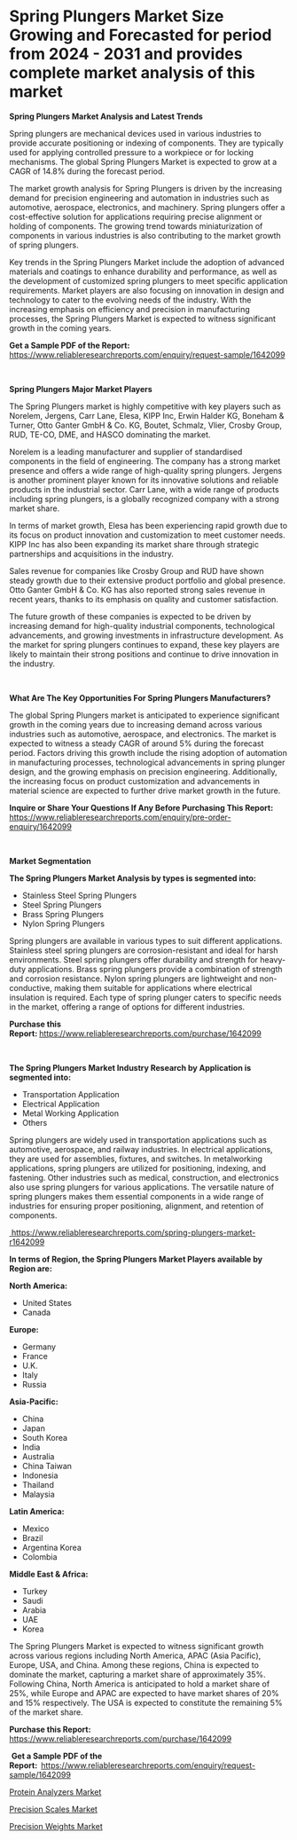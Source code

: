 <p><h1>Spring Plungers Market Size Growing and Forecasted for period from 2024 - 2031 and provides complete market analysis of this market</h1></p><p><strong>Spring Plungers Market Analysis and Latest Trends</strong></p>
<p><p>Spring plungers are mechanical devices used in various industries to provide accurate positioning or indexing of components. They are typically used for applying controlled pressure to a workpiece or for locking mechanisms. The global Spring Plungers Market is expected to grow at a CAGR of 14.8% during the forecast period.</p><p>The market growth analysis for Spring Plungers is driven by the increasing demand for precision engineering and automation in industries such as automotive, aerospace, electronics, and machinery. Spring plungers offer a cost-effective solution for applications requiring precise alignment or holding of components. The growing trend towards miniaturization of components in various industries is also contributing to the market growth of spring plungers.</p><p>Key trends in the Spring Plungers Market include the adoption of advanced materials and coatings to enhance durability and performance, as well as the development of customized spring plungers to meet specific application requirements. Market players are also focusing on innovation in design and technology to cater to the evolving needs of the industry. With the increasing emphasis on efficiency and precision in manufacturing processes, the Spring Plungers Market is expected to witness significant growth in the coming years.</p></p>
<p><strong>Get a Sample PDF of the Report:&nbsp;</strong> <a href="https://www.reliableresearchreports.com/enquiry/request-sample/1642099">https://www.reliableresearchreports.com/enquiry/request-sample/1642099</a></p>
<p>&nbsp;</p>
<p><strong>Spring Plungers Major Market Players</strong></p>
<p><p>The Spring Plungers market is highly competitive with key players such as Norelem, Jergens, Carr Lane, Elesa, KIPP Inc, Erwin Halder KG, Boneham & Turner, Otto Ganter GmbH & Co. KG, Boutet, Schmalz, Vlier, Crosby Group, RUD, TE-CO, DME, and HASCO dominating the market. </p><p>Norelem is a leading manufacturer and supplier of standardised components in the field of engineering. The company has a strong market presence and offers a wide range of high-quality spring plungers. Jergens is another prominent player known for its innovative solutions and reliable products in the industrial sector. Carr Lane, with a wide range of products including spring plungers, is a globally recognized company with a strong market share.</p><p>In terms of market growth, Elesa has been experiencing rapid growth due to its focus on product innovation and customization to meet customer needs. KIPP Inc has also been expanding its market share through strategic partnerships and acquisitions in the industry.</p><p>Sales revenue for companies like Crosby Group and RUD have shown steady growth due to their extensive product portfolio and global presence. Otto Ganter GmbH & Co. KG has also reported strong sales revenue in recent years, thanks to its emphasis on quality and customer satisfaction.</p><p>The future growth of these companies is expected to be driven by increasing demand for high-quality industrial components, technological advancements, and growing investments in infrastructure development. As the market for spring plungers continues to expand, these key players are likely to maintain their strong positions and continue to drive innovation in the industry.</p></p>
<p>&nbsp;</p>
<p><strong>What Are The Key Opportunities For Spring Plungers Manufacturers?</strong></p>
<p><p>The global Spring Plungers market is anticipated to experience significant growth in the coming years due to increasing demand across various industries such as automotive, aerospace, and electronics. The market is expected to witness a steady CAGR of around 5% during the forecast period. Factors driving this growth include the rising adoption of automation in manufacturing processes, technological advancements in spring plunger design, and the growing emphasis on precision engineering. Additionally, the increasing focus on product customization and advancements in material science are expected to further drive market growth in the future.</p></p>
<p><strong>Inquire or Share Your Questions If Any Before Purchasing This Report:</strong> <a href="https://www.reliableresearchreports.com/enquiry/pre-order-enquiry/1642099">https://www.reliableresearchreports.com/enquiry/pre-order-enquiry/1642099</a></p>
<p>&nbsp;</p>
<p><strong>Market Segmentation</strong></p>
<p><strong>The Spring Plungers Market Analysis by types is segmented into:</strong></p>
<p><ul><li>Stainless Steel Spring Plungers</li><li>Steel Spring Plungers</li><li>Brass Spring Plungers</li><li>Nylon Spring Plungers</li></ul></p>
<p><p>Spring plungers are available in various types to suit different applications. Stainless steel spring plungers are corrosion-resistant and ideal for harsh environments. Steel spring plungers offer durability and strength for heavy-duty applications. Brass spring plungers provide a combination of strength and corrosion resistance. Nylon spring plungers are lightweight and non-conductive, making them suitable for applications where electrical insulation is required. Each type of spring plunger caters to specific needs in the market, offering a range of options for different industries.</p></p>
<p><strong>Purchase this Report:&nbsp;</strong><a href="https://www.reliableresearchreports.com/purchase/1642099">https://www.reliableresearchreports.com/purchase/1642099</a></p>
<p>&nbsp;</p>
<p><strong>The Spring Plungers Market Industry Research by Application is segmented into:</strong></p>
<p><ul><li>Transportation Application</li><li>Electrical Application</li><li>Metal Working Application</li><li>Others</li></ul></p>
<p><p>Spring plungers are widely used in transportation applications such as automotive, aerospace, and railway industries. In electrical applications, they are used for assemblies, fixtures, and switches. In metalworking applications, spring plungers are utilized for positioning, indexing, and fastening. Other industries such as medical, construction, and electronics also use spring plungers for various applications. The versatile nature of spring plungers makes them essential components in a wide range of industries for ensuring proper positioning, alignment, and retention of components.</p></p>
<p><a href="https://www.reliableresearchreports.com/spring-plungers-market-r1642099">&nbsp;https://www.reliableresearchreports.com/spring-plungers-market-r1642099</a></p>
<p><strong>In terms of Region, the Spring Plungers Market Players available by Region are:</strong></p>
<p>
    <p> <strong> North America: </strong>
        <ul>
            <li>United States</li>
            <li>Canada</li>
        </ul>
        </p> 
    <p> <strong> Europe: </strong>
        <ul>
            <li>Germany</li>
            <li>France</li>
            <li>U.K.</li>
            <li>Italy</li>
            <li>Russia</li>
        </ul>
        </p> 
    <p> <strong> Asia-Pacific: </strong>
        <ul>
            <li>China</li>
            <li>Japan</li>
            <li>South Korea</li>
            <li>India</li>
            <li>Australia</li>
            <li>China Taiwan</li>
            <li>Indonesia</li>
            <li>Thailand</li>
            <li>Malaysia</li>
        </ul>
        </p> 
    <p> <strong> Latin America: </strong>
        <ul>
            <li>Mexico</li>
            <li>Brazil</li>
            <li>Argentina Korea</li>
            <li>Colombia</li>
        </ul>
        </p> 
    <p> <strong> Middle East & Africa: </strong>
        <ul>
            <li>Turkey</li>
            <li>Saudi</li>
            <li>Arabia</li>
            <li>UAE</li>
            <li>Korea</li>
        </ul>
    </p>
    </p>
<p><p>The Spring Plungers Market is expected to witness significant growth across various regions including North America, APAC (Asia Pacific), Europe, USA, and China. Among these regions, China is expected to dominate the market, capturing a market share of approximately 35%. Following China, North America is anticipated to hold a market share of 25%, while Europe and APAC are expected to have market shares of 20% and 15% respectively. The USA is expected to constitute the remaining 5% of the market share.</p></p>
<p><strong>Purchase this Report: </strong><a href="https://www.reliableresearchreports.com/purchase/1642099">https://www.reliableresearchreports.com/purchase/1642099</a></p>
<p>&nbsp;<strong>Get a Sample PDF of the Report:&nbsp;&nbsp;</strong><a href="https://www.reliableresearchreports.com/enquiry/request-sample/1642099">https://www.reliableresearchreports.com/enquiry/request-sample/1642099</a></p>
<p><strong></strong></p>
<p><p><a href="https://github.com/mharielmesa/Market-Research-Report-List-4/blob/main/protein-analyzers-market.md">Protein Analyzers Market</a></p><p><a href="https://github.com/lbird53714/Market-Research-Report-List-5/blob/main/precision-scales-market.md">Precision Scales Market</a></p><p><a href="https://github.com/dringals/Market-Research-Report-List-4/blob/main/precision-weights-market.md">Precision Weights Market</a></p></p>